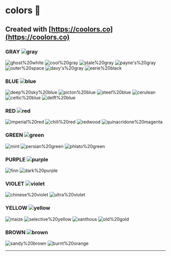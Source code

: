 # colors 🎨

## Created with [https://coolors.co](https://coolors.co)

<!-- ![NAME](https://img.shields.io/badge/NAME-%23333?style=for-the-badge&label=%23HEX&labelColor=%23HEX) -->

### GRAY ![gray](https://placehold.co/20x20/gray/gray.png)

![ghost%20white](https://img.shields.io/badge/ghost%20white-%23333?style=for-the-badge&label=%23f8f8ff&labelColor=%23f8f8ff)
![cool%20gray](https://img.shields.io/badge/cool%20gray-%23333?style=for-the-badge&label=%237e7f9a&labelColor=%237e7f9a)
![stale%20gray](https://img.shields.io/badge/stale%20gray-%23333?style=for-the-badge&label=%236D8A96&labelColor=%236D8A96)
![payne's%20gray](https://img.shields.io/badge/payne's%20gray-%23333?style=for-the-badge&label=%235e6572&labelColor=%235e6572)
![outer%20space](https://img.shields.io/badge/outer%20space-%23333?style=for-the-badge&label=%23464f51&labelColor=%23464f51)
![davy's%20gray](https://img.shields.io/badge/davy's%20gray-%23333?style=for-the-badge&label=%234e4b5c&labelColor=%234e4b5c)
![eerie%20black](https://img.shields.io/badge/eerie%20black-%23333?style=for-the-badge&label=%231c2321&labelColor=%231c2321)

<!-- ![NAME](https://img.shields.io/badge/NAME-%23333?style=for-the-badge&label=%23HEX&labelColor=%23HEX) -->

### BLUE ![blue](https://placehold.co/20x20/blue/blue.png)

![deep%20sky%20blue](https://img.shields.io/badge/deep%20sky%20blue-%23333?style=for-the-badge&label=%2300bbf9&labelColor=%2300bbf9)
![picton%20blue](https://img.shields.io/badge/picton%20blue-%23333?style=for-the-badge&label=%2300ABE7&labelColor=%2300ABE7)
![steel%20blue](https://img.shields.io/badge/steel%20blue-%23333?style=for-the-badge&label=%234381c1&labelColor=%234381c1)
![cerulean](https://img.shields.io/badge/Cerulean-%23333?style=for-the-badge&label=%230081AF&labelColor=%230081AF)
![celtic%20blue](https://img.shields.io/badge/celtic%20blue-%23333?style=for-the-badge&label=%23276fbf&labelColor=%23276fbf)
![delft%20blue](https://img.shields.io/badge/delft%20blue-%23333?style=for-the-badge&label=%23183059&labelColor=%23183059)

<!-- ![NAME](https://img.shields.io/badge/NAME-%23333?style=for-the-badge&label=%23HEX&labelColor=%23HEX) -->

### RED ![red](https://placehold.co/20x20/red/red.png)

![imperial%20red](https://img.shields.io/badge/imperial%20red-%23333?style=for-the-badge&label=%23f03a47&labelColor=%23f03a47)
![chili%20red](https://img.shields.io/badge/chili%20red-%23333?style=for-the-badge&label=%23E03616&labelColor=%23E03616)
![redwood](https://img.shields.io/badge/redwood-%23333?style=for-the-badge&label=%23af5b5b&labelColor=%23af5b5b)
![quinacridone%20magenta](https://img.shields.io/badge/quinacridone%20magenta-%23333?style=for-the-badge&label=%23993955&labelColor=%23993955)

<!-- ![NAME](https://img.shields.io/badge/NAME-%23333?style=for-the-badge&label=%23HEX&labelColor=%23HEX) -->

### GREEN ![green](https://placehold.co/20x20/green/green.png)

![mint](https://img.shields.io/badge/mint-%23333?style=for-the-badge&label=%234fb477&labelColor=%234fb477)
![persian%20green](https://img.shields.io/badge/persian%20green-%23333?style=for-the-badge&label=%232a9d8f&labelColor=%232a9d8f)
![phlato%20green](https://img.shields.io/badge/phlato%20green-%23333?style=for-the-badge&label=%23123524&labelColor=%23123524)

<!-- ![NAME](https://img.shields.io/badge/NAME-%23333?style=for-the-badge&label=%23HEX&labelColor=%23HEX) -->

### PURPLE ![purple](https://placehold.co/20x20/purple/purple.png)

![finn](https://img.shields.io/badge/finn-%23333?style=for-the-badge&label=%23613f75&labelColor=%23613f75)
![dark%20purple](https://img.shields.io/badge/dark%20purple-%23333?style=for-the-badge&label=%23381d2a&labelColor=%23381d2a)

<!-- ![NAME](https://img.shields.io/badge/NAME-%23333?style=for-the-badge&label=%23HEX&labelColor=%23HEX) -->

### VIOLET ![violet](https://placehold.co/20x20/violet/violet.png)

![chinese%20violet](https://img.shields.io/badge/chinese%20violet-%23333?style=for-the-badge&label=%23925e78&labelColor=%23925e78)
![ultra%20violet](https://img.shields.io/badge/ultra%20violet-%23333?style=for-the-badge&label=%234e5283&labelColor=%234e5283)

<!-- ![NAME](https://img.shields.io/badge/NAME-%23333?style=for-the-badge&label=%23HEX&labelColor=%23HEX) -->

### YELLOW ![yellow](https://placehold.co/20x20/yellow/yellow.png)

![maize](https://img.shields.io/badge/maize-%23333?style=for-the-badge&label=%23fee440&labelColor=%23fee440)
![selective%20yellow](https://img.shields.io/badge/selective%20yellow-%23333?style=for-the-badge&label=%23FABC2A&labelColor=%23FABC2A)
![xanthous](https://img.shields.io/badge/xanthous-%23333?style=for-the-badge&label=%23f7b32b&labelColor=%23f7b32b)
![old%20gold](https://img.shields.io/badge/old%20gold-%23333?style=for-the-badge&label=%23e2c044&labelColor=%23e2c044)

<!-- ![NAME](https://img.shields.io/badge/NAME-%23333?style=for-the-badge&label=%23HEX&labelColor=%23HEX) -->

### BROWN ![brown](https://placehold.co/20x20/brown/brown.png)

![sandy%20brown](https://img.shields.io/badge/sandy%20brown-%23333?style=for-the-badge&label=%23ffa552&labelColor=%23ffa552)
![burnt%20orange](https://img.shields.io/badge/burnt%20orange-%23333?style=for-the-badge&label=%23ba5624&labelColor=%23ba5624)

<!-- ![NAME](https://img.shields.io/badge/NAME-%23333?style=for-the-badge&label=%23HEX&labelColor=%23HEX) -->

---
